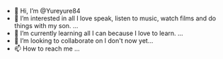 - 👋 Hi, I’m @Yureyure84
- 👀 I’m interested in all I love speak, listen to music, watch films and do things with my son. ...
- 🌱 I’m currently learning all I can because I love to learn. ...
- 💞️ I’m looking to collaborate on I don't now yet...
- 📫 How to reach me ...

<!---
Yureyure84/Yureyure84 is a ✨ special ✨ repository because its `README.md` (this file) appears on your GitHub profile.
You can click the Preview link to take a look at your changes.
--->
